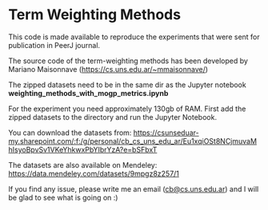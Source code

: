 # Term Weighting Methods

This code is made available to reproduce the experiments that were sent for publication in PeerJ journal.

The source code of the term-weighting methods has been developed by Mariano Maisonnave (https://cs.uns.edu.ar/~mmaisonnave/)

The zipped datasets need to be in the same dir as the Jupyter notebook **weighting_methods_with_mogp_metrics.ipynb**

For the experiment you need approximately 130gb of RAM. First add the zipped datasets to the directory and run the Jupyter Notebook.


You can download the datasets from: https://csunseduar-my.sharepoint.com/:f:/g/personal/cb_cs_uns_edu_ar/Eu1xqiOSt8NCjmuvaMhIsyoBpvSv1VKeYhkwxPbYIbrYzA?e=bSFbxT

The datasets are also available on Mendeley: https://data.mendeley.com/datasets/9mpgz8z257/1 

If you find any issue, please write me an email (cb@cs.uns.edu.ar) and I will be glad to see what is going on :)
